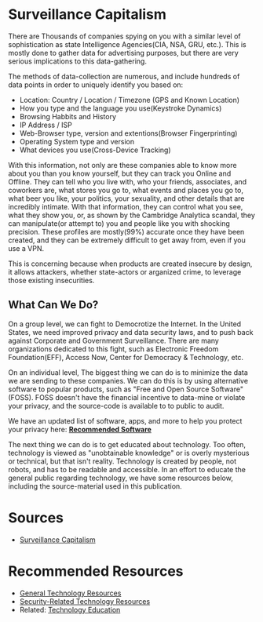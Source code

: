 # Surveillance Capitalism

There are Thousands of companies spying on you with a similar level of sophistication as state Intelligence Agencies(CIA, NSA, GRU, etc.). This is mostly done to gather data for advertising purposes, but there are very serious implications to this data-gathering. 

The methods of data-collection are numerous, and include hundreds of data points in order to uniquely identify you based on:

- Location: Country / Location / Timezone (GPS and Known Location)
- How you type and the language you use(Keystroke Dynamics) 
- Browsing Habbits and History
- IP Address / ISP
- Web-Browser type, version and extentions(Browser Fingerprinting)
- Operating System type and version 
- What devices you use(Cross-Device Tracking)

With this information, not only are these companies able to know more about you than you know yourself, but they can track you Online and Offline. They can tell who you live with, who your friends, associates, and coworkers are, what stores you go to, what events and places you go to, what beer you like, your politics, your sexuality, and other details that are incredibly intimate. With that information, they can control what you see, what they show you, or, as shown by the Cambridge Analytica scandal, they can manipulate(or attempt to) you and people like you with shocking precision. These profiles are mostly(99%) accurate once they have been created, and they can be extremely difficult to get away from, even if you use a VPN.

This is concerning because when products are created insecure by design, it allows attackers, whether state-actors or arganized crime, to leverage those existing insecurities.

## What Can We Do?  

On a group level, we can fight to Democrotize the Internet. In the United States, we need improved privacy and data security laws, and to push back against Corporate and Government Surveillance. There are many organizations dedicated to this fight, such as Electronic Freedom Foundation(EFF), Access Now, Center for Democracy & Technology, etc.

On an individual level, The biggest thing we can do is to minimize the data we are sending to these companies. We can do this is by using alternative software to popular products, such as "Free and Open Source Software"(FOSS). FOSS doesn't have the financial incentive to data-mine or violate your privacy, and the source-code is available to to public to audit. 

We have an updated list of software, apps, and more to help you protect your privacy here: **[Recommended Software](https://github.com/ProleREI/Education/blob/master/Resources/Recommended_Secure_Software.md)**

The next thing we can do is to get educated about technology. Too often, technology is viewed as "unobtainable knowledge" or is overly mysterious or technical, but that isn't reality. Technology is created by people, not robots, and has to be readable and accessible. In an effort to educate the general public regarding technology, we have some resources below, including the source-material used in this publication.  

# Sources
- [Surveillance Capitalism](https://github.com/ProleREI/Research/blob/master/Capitalism/Surveillance%20Capitalism.md)

# Recommended Resources
- [General Technology Resources](https://github.com/ProleREI/Education/blob/master/Resources/Technology.md)
- [Security-Related Technology Resources](https://github.com/ProleREI/Education/blob/master/Education/Technology%20and%20Security.md)
- Related: [Technology Education](https://github.com/ProleREI/Education/blob/master/Education/Technology%20Education%20Resources.md)
